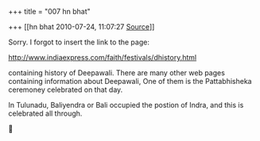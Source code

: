 +++
title = "007 hn bhat"

+++
[[hn bhat	2010-07-24, 11:07:27 [Source](https://groups.google.com/g/bvparishat/c/Am8Pqu2KzuE)]]



Sorry. I forgot to insert the link to the page:

  

<http://www.indiaexpress.com/faith/festivals/dhistory.html>

  

[](http://www.indiaexpress.com/faith/festivals/dhistory.html)containing history of Deepawali. There are many other web pages containing information about Deepawali, One of them is the Pattabhisheka ceremoney celebrated on that day.

  

In Tulunadu, Baliyendra or Bali occupied the postion of Indra, and this is celebrated all through.



